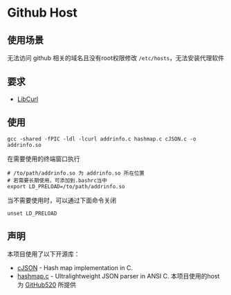 # Github Host
## 使用场景
无法访问 github 相关的域名且没有root权限修改 `/etc/hosts`，无法安装代理软件
## 要求

- [LibCurl](https://curl.se/libcurl/)
## 使用
```
gcc -shared -fPIC -ldl -lcurl addrinfo.c hashmap.c cJSON.c -o addrinfo.so
```
在需要使用的终端窗口执行
```
# /to/path/addrinfo.so 为 addrinfo.so 所在位置 
# 若需要长期使用，可添加到.bashrc当中
export LD_PRELOAD=/to/path/addrinfo.so
```
当不需要使用时，可以通过下面命令关闭
```
unset LD_PRELOAD
```

## 声明
本项目使用了以下开源库：
- [cJSON](https://github.com/DaveGamble/cJSON) - Hash map implementation in C.
- [hashmap.c](https://github.com/tidwall/hashmap.c) - Ultralightweight JSON parser in ANSI C.
本项目使用的host为 [GitHub520](https://github.com/521xueweihan/GitHub520) 所提供